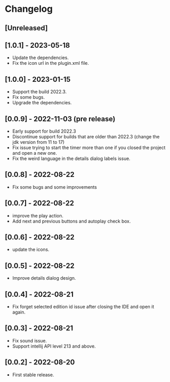 # Changelog

## [Unreleased]

## [1.0.1] - 2023-05-18
* Update the dependencies.
* Fix the icon url in the plugin.xml file.

## [1.0.0] - 2023-01-15
* Support the build 2022.3.
* Fix some bugs.
* Upgrade the dependencies.

## [0.0.9] - 2022-11-03 (pre release)
* Early support for build 2022.3
* Discontinue support for builds that are older than 2022.3 (change the jdk version from 11 to 17)
* Fix issue trying to start the timer more than one if you closed the project and open a new one.
* Fix the weird language in the details dialog labels issue.

## [0.0.8] - 2022-08-22
* Fix some bugs and some improvements

## [0.0.7] - 2022-08-22
* improve the play action.
* Add next and previous buttons and autoplay check box.

## [0.0.6] - 2022-08-22
* update the icons.

## [0.0.5] - 2022-08-22
* Improve details dialog design.

## [0.0.4] - 2022-08-21
* Fix forget selected edition id issue after closing the IDE and open it again.

## [0.0.3] - 2022-08-21
* Fix sound issue.
* Support intellij API level 213 and above.

## [0.0.2] - 2022-08-20
* First stable release.

